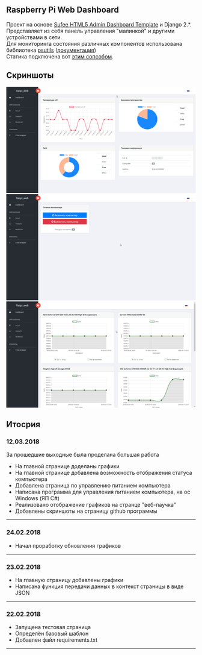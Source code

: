 ## Raspberry Pi Web Dashboard
Проект на основе [Sufee HTML5 Admin Dashboard Template](https://github.com/puikinsh/sufee-admin-dashboard) и Django 2.*. Представляет из себя панель управления "малинкой" и другими устройствами в сети.  
Для мониторинга состояния различных компонентов использована библиотека [psutils](https://pypi.python.org/pypi/psutil) ([документация](http://psutil.readthedocs.io/))  
Статика подключена вот [этим сопсобом](https://catexis.wordpress.com/2018/02/22/static-in-%D0%B2-django/).  

## Скриншоты
![Index page](screenshots/001.png)  
![Power PC](screenshots/002.png)  
![Price scrapper](screenshots/003.png)  

## Итосрия
### 12.03.2018
За прошедшие выходные была проделана большая работа
*  На главной странице доделаны графики
*  На главной странице добавлена возможность отображения статуса компьютера
*  Добавлена страница по управлению питанием компьютера
*  Написана программа для управления питанием компьютера, на ос Windows (ЯП C#)
*  Реализовано отображение графиков на странце "веб-паучка"
*  Добавлены скриншоты на страницу github программы
***
### 24.02.2018
*  Начал проработку обновления графиков
***
### 23.02.2018
*  На главную страницу добавлены графики
*  Написана функция передачи данных в контекст страницы в виде JSON
***
### 22.02.2018
*  Запущена тестовая страница
*  Определён базовый шаблон
*  Добавлен файл requirements.txt
***
